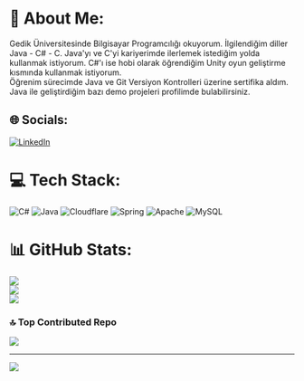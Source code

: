 # 💫 About Me:
Gedik Üniversitesinde Bilgisayar Programcılığı okuyorum. İlgilendiğim diller Java - C# - C. Java'yı ve C'yi kariyerimde ilerlemek istediğim yolda kullanmak istiyorum. C#'ı ise hobi olarak öğrendiğim Unity oyun geliştirme kısmında kullanmak istiyorum. <br>Öğrenim sürecimde Java ve Git Versiyon Kontrolleri üzerine sertifika aldım. <br>Java ile geliştirdiğim bazı demo projeleri profilimde bulabilirsiniz.


## 🌐 Socials:
[![LinkedIn](https://img.shields.io/badge/LinkedIn-%230077B5.svg?logo=linkedin&logoColor=white)](https://linkedin.com/in/https://www.linkedin.com/in/enessodbs) 

# 💻 Tech Stack:
![C#](https://img.shields.io/badge/c%23-%23239120.svg?style=for-the-badge&logo=csharp&logoColor=white) ![Java](https://img.shields.io/badge/java-%23ED8B00.svg?style=for-the-badge&logo=openjdk&logoColor=white) ![Cloudflare](https://img.shields.io/badge/Cloudflare-F38020?style=for-the-badge&logo=Cloudflare&logoColor=white) ![Spring](https://img.shields.io/badge/spring-%236DB33F.svg?style=for-the-badge&logo=spring&logoColor=white) ![Apache](https://img.shields.io/badge/apache-%23D42029.svg?style=for-the-badge&logo=apache&logoColor=white) ![MySQL](https://img.shields.io/badge/mysql-%2300000f.svg?style=for-the-badge&logo=mysql&logoColor=white)
# 📊 GitHub Stats:
![](https://github-readme-stats.vercel.app/api?username=enessodbs&theme=dark&hide_border=false&include_all_commits=false&count_private=false)<br/>
![](https://github-readme-streak-stats.herokuapp.com/?user=enessodbs&theme=dark&hide_border=false)<br/>
![](https://github-readme-stats.vercel.app/api/top-langs/?username=enessodbs&theme=dark&hide_border=false&include_all_commits=false&count_private=false&layout=compact)

### 🔝 Top Contributed Repo
![](https://github-contributor-stats.vercel.app/api?username=enessodbs&limit=5&theme=radical&combine_all_yearly_contributions=true)

---
[![](https://visitcount.itsvg.in/api?id=enessodbs&icon=0&color=0)](https://visitcount.itsvg.in)

<!-- Proudly created with GPRM ( https://gprm.itsvg.in ) -->

